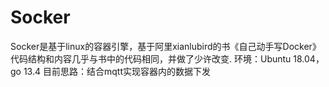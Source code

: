 # Socker
Socker是基于linux的容器引擎，基于阿里xianlubird的书《自己动手写Docker》
代码结构和内容几乎与书中的代码相同，并做了少许改变.
环境：Ubuntu 18.04，go 13.4
目前思路：结合mqtt实现容器内的数据下发

